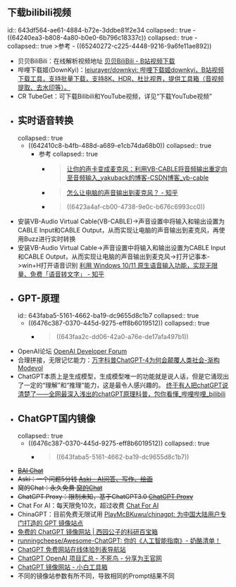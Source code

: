 ## 下载bilibili视频
id:: 643df564-ae61-4884-b72e-3ddbe81f2e34
collapsed:: true
	- ((64240ea3-b808-4a80-b0e0-6b796c18337c))
	  collapsed:: true
		- collapsed:: true
		  >参考
			- ((65240272-c225-4448-9216-9a6fe11ae892))
- 贝贝BiliBili：在线解析视频地址 [贝贝BiliBili - B站视频下载](https://xbeibeix.com/api/bilibili/)
- 哔哩下载姬(DownKyi)：[leiurayer/downkyi: 哔哩下载姬downkyi，B站视频下载工具，支持批量下载，支持8K、HDR、杜比视界，提供工具箱（音视频提取、去水印等）。](https://github.com/leiurayer/downkyi)
- CR TubeGet：可下载Bilibili和YouTube视频，详见“下载YouTube视频”
- ## 实时语音转换
  collapsed:: true
	- ((642410c8-b4fb-488d-a689-e1cb74da68b0))
	  collapsed:: true
		- 参考
		  collapsed:: true
			- > [让你的声卡变成麦克风：利用VB-CABLE将音频输出重定向至音频输入_yakuback的博客-CSDN博客_vb-cable](https://blog.csdn.net/yakuaback/article/details/104507214)
			- >[怎么让电脑的声音输出到麦克风？ - 知乎](https://www.zhihu.com/question/38719529)
			- > ((6423a4af-cb00-4738-9e0c-b676c6993cc0))
- 安装VB-Audio Virtual Cable(VB-CABLE)->声音设置中将输入和输出设置为CABLE Input和CABLE Output，从而实现让电脑的声音输出到麦克风，再使用Buzz进行实时转换
- 安装VB-Audio Virtual Cable->声音设置中将输入和输出设置为CABLE Input和CABLE Output，从而实现让电脑的声音输出到麦克风->打开记事本->win+H打开语音识别 [利用 Windows 10/11 原生语音输入功能，实现无限量、免费「语音转文字」 - 知乎](https://zhuanlan.zhihu.com/p/620046281)
- ## GPT-原理
  id:: 643faba5-5161-4662-ba19-dc9655d8c1b7
  collapsed:: true
	- ((6476c387-0370-445d-9275-eff8b6019512))
	  collapsed:: true
		- > ((643faa2c-dd06-42a0-a76e-de17afa497b1))
- OpenAI论坛 [OpenAI Developer Forum](https://community.openai.com/)
- 合理拼接，无限记忆能力：[万字科普ChatGPT-4为何会颠覆人类社会-渐构 Modevol](https://www.modevol.com/episode/clf9d5kni0zo301mm6tkl9t87)
- ChatGPT本质上是生成模型，生成模型唯一的功能就是说人话，但是它涌现出了一定的“理解”和“推理”能力，这是最令人感兴趣的。 [终于有人把chatGPT说清楚了——全网最深入浅出的chatGPT原理科普，包你看懂_哔哩哔哩_bilibili](https://www.bilibili.com/video/BV1yV4y1k7Tc/?spm_id_from=333.880.my_history.page.click&vd_source=fc591008a48bd1bb56b8e3ba9a7c2202)
- ## ChatGPT国内镜像
  collapsed:: true
	- ((6476c387-0370-445d-9275-eff8b6019512))
	  collapsed:: true
		- > ((643faba5-5161-4662-ba19-dc9655d8c1b7))
- ~~[BAI Chat](https://chatbot.theb.ai/#/chat/1002)~~
- ~~Aski：一个问题5分钱 [Aski - AI问答、写作、绘画](https://aski.ai/)~~
- ~~窝的Chat：永久免费 [窝的Chat](https://www.kelongwo.com/Resource_function/chatgpt/)~~
- ~~ChatGPT Proxy：限制未知，基于ChatGPT3.0 [ChatGPT Proxy](https://chatgptproxy.me/#/)~~
- Chat For AI：每天限免10次，超过收费 [Chat For AI](https://chatforai.cc/)
- ChinaGPT：目前免费无限试用 [PlayMcBKuwu/chinagpt: 为中国大陆用户专门打造的 GPT 镜像站点](https://github.com/PlayMcBKuwu/chinagpt)
- [免费的 ChatGPT 镜像网站 | 西园公子的科研百宝箱](https://study.zwjjiaozhu.top/posts/chatgpt-mirror-sites.html#%E7%94%A8%E7%88%B1%E5%8F%91%E7%94%B5)
- [runningcheese/Awesome-ChatGPT: 你的《人工智能指南》- 奶酪清单！](https://github.com/runningcheese/Awesome-ChatGPT#%E4%BA%8Cgpt-3-%E9%95%9C%E5%83%8F)
- [ChatGPT 免费网站在线体验列表导航站](https://lzw.me/x/chatgpt-sites/)
- [ChatGPT OpenAI 项目汇总 - 不死鸟 - 分享为王官网](https://iui.su/2920/)
- [ChatGPT 镜像网站 - 小白工具箱](https://c.aalib.net/tool/chatgpt/)
- 不同的镜像站参数有所不同，导致相同的Prompt结果不同